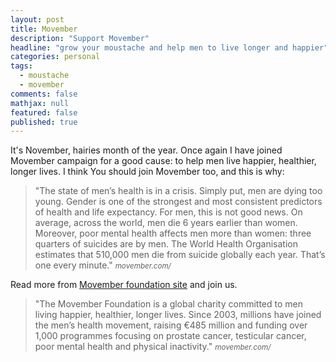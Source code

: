 ```yaml
---
layout: post
title: Movember
description: "Support Movember"
headline: "grow your moustache and help men to live longer and happier"
categories: personal
tags: 
  - moustache
  - movember
comments: false
mathjax: null
featured: false
published: true
---
```


It's November, hairies month of the year. Once again I have joined Movember campaign for a good cause: to help men live happier, healthier, longer lives.
I think You should join Movember too, and this is why:

>&quot;The state of men’s health is in a crisis. Simply put, men are dying too young.
Gender is one of the strongest and most consistent predictors of health and life expectancy. For men, this is not good news. On average, across the world, men die 6 years earlier than women.
Moreover, poor mental health affects men more than women: three quarters of suicides are by men. The World Health Organisation estimates that 510,000 men die from suicide globally each year. That’s one every minute.&quot;
><cite><small>movember.com/</small></cite>
 
Read more from [Movember foundation site](movember.com) and join us.

>&quot;The Movember Foundation is a global charity committed to men living happier, healthier, longer lives. Since 2003, millions have joined the men’s health movement, raising €485 million and funding over 1,000 programmes focusing on prostate cancer, testicular cancer, poor mental health and physical inactivity.&quot;
><cite><small>movember.com/</small></cite>

